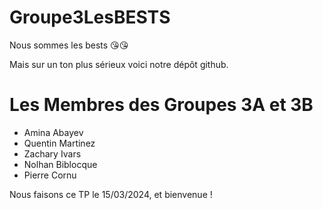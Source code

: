 # Groupe3LesBESTS
Nous sommes les bests 😘😘

Mais sur un ton plus sérieux voici notre dépôt github.

# Les Membres des Groupes 3A et 3B

- Amina Abayev
- Quentin Martinez
- Zachary Ivars
- Nolhan Biblocque
- Pierre Cornu

Nous faisons ce TP le 15/03/2024, et bienvenue !
